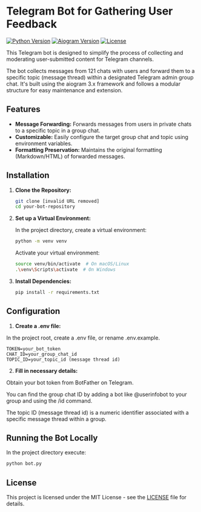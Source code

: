 # Telegram Bot for Gathering User Feedback

[![Python Version](https://img.shields.io/badge/python-3.10.12-blue.svg)](https://www.python.org/)
[![Aiogram Version](https://img.shields.io/badge/aiogram-3.7.0-green.svg)](https://docs.aiogram.dev/)
[![License](https://img.shields.io/badge/license-MIT-yellow.svg)](https://opensource.org/licenses/MIT)


This Telegram bot is designed to simplify the process of collecting and moderating user-submitted content for Telegram channels. 

The bot collects messages from 121 chats with users and forward them to a specific topic (message thread) within a designated Telegram admin group chat. It's built using the aiogram 3.x framework and follows a modular structure for easy maintenance and extension.

## Features

* **Message Forwarding:** Forwards messages from users in private chats to a specific topic in a group chat.
* **Customizable:** Easily configure the target group chat and topic using environment variables.
* **Formatting Preservation:** Maintains the original formatting (Markdown/HTML) of forwarded messages.

## Installation

1. **Clone the Repository:**
    ```bash
    git clone [invalid URL removed]
    cd your-bot-repository
    ```

2. **Set up a Virtual Environment:**

    In the project directory, create a virtual environment:
    ```bash
    python -m venv venv
    ```

    Activate your virtual environment:
    ```bash
    source venv/bin/activate  # On macOS/Linux
    .\venv\Scripts\activate  # On Windows
    ```

3. **Install Dependencies:**

    ```bash
    pip install -r requirements.txt
    ```

## Configuration

1. **Create a .env file:**

In the project root, create a .env file, or rename .env.example.

```
TOKEN=your_bot_token
CHAT_ID=your_group_chat_id 
TOPIC_ID=your_topic_id (message thread id)
```

2. **Fill in necessary details:**

Obtain your bot token from BotFather on Telegram.

You can find the group chat ID by adding a bot like @userinfobot to your group and using the /id command.

The topic ID (message thread id) is a numeric identifier associated with a specific message thread within a group.

## Running the Bot Locally

In the project directory execute:

```bash
python bot.py
```

## License

This project is licensed under the MIT License - see the [LICENSE](./LICENCE) file for details.










